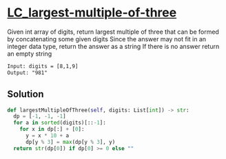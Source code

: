 # [LC_largest-multiple-of-three](https://leetcode.com/problems/largest-multiple-of-three)

Given int array of digits, return largest multiple of three that can be formed by concatenating some given digits
Since the answer may not fit in an integer data type, return the answer as a string
If there is no answer return an empty string

```txt
Input: digits = [8,1,9]
Output: "981"
```

## Solution

```py
def largestMultipleOfThree(self, digits: List[int]) -> str:
  dp = [-1, -1, -1]
  for a in sorted(digits)[::-1]:
    for x in dp[:] + [0]:
      y = x * 10 + a
      dp[y % 3] = max(dp[y % 3], y)
  return str(dp[0]) if dp[0] >= 0 else ""
```
